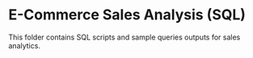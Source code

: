 # E-Commerce Sales Analysis (SQL) 

This folder contains SQL scripts and sample queries outputs for sales analytics.
